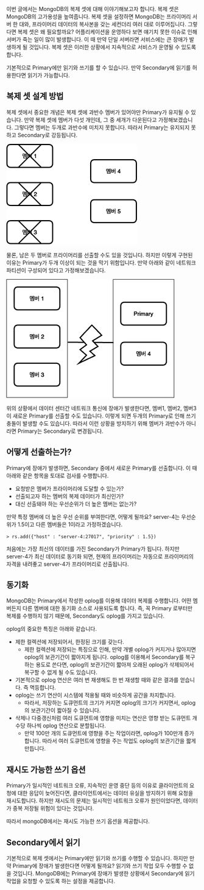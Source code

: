 이번 글에서는 MongoDB의 복제 셋에 대해 이야기해보고자 합니다. 복제 셋은 MongoDB의 고가용성을 높여줍니다. 복제 셋을 설정하면 MongoDB는 프라이머리 서버 한 대와, 프라이머리 데이터의 복사본을 갖는 세컨더리 여러 대로 이루어집니다. 
그렇다면 복제 셋은 왜 필요할까요? 어플리케이션을 운영하다 보면 얘기치 못한 이슈로 인해 서버가 죽는 일이 많이 발생합니다. 이 때 만약 단일 서버라면 서비스에는 큰 장애가 발생하게 될 것입니다. 복제 셋은 이러한 상황에서 지속적으로 서비스가 운영될 수 있도록 합니다. 

기본적으로 Primary에만 읽기와 쓰기를 할 수 있습니다. 만약 Secondary에 읽기를 허용한다면 읽기가 가능합니다.   

## 복제 셋 설계 방법

복제 셋에서 중요한 개념은 복제 셋에 과반수 멤버가 있어야만 Primary가 유지될 수 있습니다. 
만약 복제 셋에 멤버가 다섯 개인데, 그 중 세개가 다운된다고 가정해보겠습니다. 그렇다면 멤버는 두개로 과반수에 미치지 못합니다. 따라서 Primary는 유지되지 못하고 Secondary로 강등됩니다. 

![img.png](img.png)

물론, 남은 두 멤버로 프라이머리를 선출할 수도 있을 것입니다. 하지만 이렇게 구현된 이유는 Primary가 두개 이상이 되는 것을 막기 위함입니다. 
만약 아래와 같이 네트워크 파티션이 구성되어 있다고 가정해보겠습니다. 

![img_1.png](img_1.png)

위의 상황에서 데이터 센터간 네트워크 통신에 장애가 발생한다면, 멤버1, 멤버2, 멤버3이 새로운 Primary를 선출할 수도 있습니다. 이렇게 되면 두개의 Primary로 인해 쓰기 충돌이 발생할 수도 있습니다. 따라서 이런 상황을 방지하기 위해 멤버가 과반수가 아니라면 Primary는 Secondary로 변경됩니다. 

## 어떻게 선출하는가?

Primary에 장애가 발생하면, Secondary 중에서 새로운 Primary를 선출합니다. 이 때 아래와 같은 항목을 토대로 검사를 수행합니다. 
- 요청받은 멤버가 프라이머리에 도달할 수 있는가?
- 선출되고자 하는 멤버의 복제 데이터가 최신인가?
- 대신 선출돼야 하는 우선순위가 더 높은 멤버는 없는가?

만약 특정 멤버에 더 높은 우선 순위를 부여한다면, 어떻게 될까요? 
server-4는 우선순위가 1.5이고 다른 멤버들은 1이라고 가정하겠습니다. 
```
> rs.add({"host" : "server-4:27017", "priority" : 1.5})
```

처음에는 가장 최신의 데이터를 가진 Secondary가 Primary가 됩니다. 하지만 server-4가 최신 데이터로 동기화 되면, 현재의 프라이머리는 자동으로 프라이머리의 자격을 내려좋고 server-4가 프라이머리로 선출됩니다. 

## 동기화 

MongoDB는 Primary에서 작성한 oplog를 이용해 데이터 복제를 수행합니다. 어떤 멤버든지 다른 멤버에 대한 동기화 소스로 사용되도록 합니다. 즉, 꼭 Primary 로부터만 복제를 수행하지 않기 때문에, Secondary도 oplog를 가지고 있습니다.  

oplog의 중요한 특징은 아래와 같습니다. 
- 제한 컬렉션에 저장되어서, 한정된 크기를 갖는다. 
  - 제한 컬렉션에 저장되는 특징으로 인해, 만약 개별 oplog가 커지거나 많아지면 oplog의 보관기간이 짧아지게 됩니다. oplog를 이용해서 Secondary를 복구하는 용도로 쓴다면, oplog의 보관기간이 짧아져 오래된 oplog가 삭제되어서 복구할 수 없게 될 수도 있습니다.
- 기본적으로 oplog 연산은 여러 번 재생해도 한 번 재생할 때와 같은 결과를 얻습니다. 즉 멱등합니다.
- oplog는 쓰기 연산이 시스템에 적용될 때와 비슷하게 공간을 차지합니다. 
  - 따라서, 저장하는 도큐먼트의 크기가 커지면 oplog의 크기가 커지면서, oplog의 보관기간이 짧아질 수 있습니다. 
- 삭제나 다중갱신처럼 여러 도큐먼트에 영향을 미치는 연산은 영향 받는 도큐먼트 개수당 하나씩 oplog 연산으로 분할됩니다. 
  - 만약 100만 개의 도큐먼트에 영향을 주는 작업이라면, oplog가 100만개 증가합니다. 따라서 여러 도큐먼트에 영향을 주는 작업도 oplog의 보관기간을 짧게 만듭니다. 

## 재시도 가능한 쓰기 옵션
Primary가 일시적인 네트워크 오류, 지속적인 운영 중단 등의 이유로 클라이언트의 요청에 대한 응답이 늦어진다면, 클라이언트에서는 데이터 유실을 방지하기 위해 요청을 재시도합니다. 
하지만 재시도의 문제는 일시적인 네트워크 오류가 원인이었다면, 데이터가 중복 저장될 위험이 있다는 것입니다. 

따라서 mongoDB에서는 재시도 가능한 쓰기 옵션을 제공합니다. 

## Secondary에서 읽기 

기본적으로 복제 셋에서는 Primary에만 읽기와 쓰기를 수행할 수 있습니다. 하지만 만약 Primary에 장애가 발생한다면 어떻게 될까요? 읽기와 쓰기 작업 모두 수행할 수 없을 것입니다. MongoDB에는 Primary에 장애가 발생한 상황에서 Secondary에 읽기 작업을 요청할 수 있도록 하는 설정을 제공합니다.





